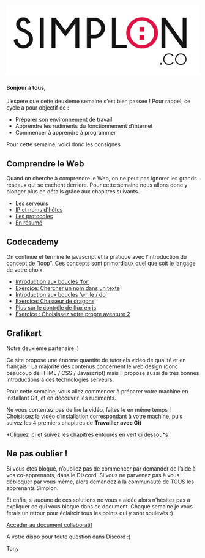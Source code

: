 ![image alt text](logo.jpg)

#### Bonjour à tous,

J’espère que cette deuxième semaine s’est bien passée ! Pour rappel, ce cycle a pour objectif de :

* Préparer son environnement de travail
* Apprendre les rudiments du fonctionnement d’internet
* Commencer à apprendre à programmer

Pour cette semaine, voici donc les consignes

## Comprendre le Web

Quand on cherche à comprendre le Web, on ne peut pas ignorer les grands réseaux qui se cachent derrière. Pour cette semaine nous allons donc y plonger plus en détails grâce aux chapitres suivants.

* [Les serveurs](https://openclassrooms.com/courses/comprendre-le-web/les-serveurs-3)
* [IP et noms d'hôtes](https://openclassrooms.com/courses/comprendre-le-web/ip-et-noms-d-hotes-1)
* [Les protocoles](https://openclassrooms.com/courses/comprendre-le-web/les-protocoles-7)
* [En résumé](https://openclassrooms.com/courses/comprendre-le-web/en-resume-120)

## Codecademy

On continue et termine le javascript et la pratique avec l’introduction du concept de "loop". Ces concepts sont primordiaux quel que soit le langage de votre choix.

* [Introduction aux boucles ‘for’ ](https://www.codecademy.com/courses/javascript-beginner-fr-FR-c0pa1/0/1?curriculum_id=5355c2b7516bcbd912000008)
* [Exercice: Chercher un nom dans un texte](https://www.codecademy.com/courses/javascript-beginner-fr-FR-qr7ue/0/1?curriculum_id=5355c2b7516bcbd912000008https://www.codecademy.com/courses/javascript-beginner-fr-FR-qr7ue/0/1?curriculum_id=5355c2b7516bcbd912000008)
* [Introduction aux boucles ‘while / do’](https://www.codecademy.com/courses/javascript-beginner-fr-FR-7kz5w/0/1?curriculum_id=5355c2b7516bcbd912000008)
* [Exercice: Chasseur de dragons](https://www.codecademy.com/courses/javascript-beginner-fr-FR-bw0x7/0/1?curriculum_id=5355c2b7516bcbd912000008)
* [Plus sur le contrôle de flux en js](https://www.codecademy.com/courses/javascript-beginner-fr-FR-b3xz8/0/1?curriculum_id=5355c2b7516bcbd912000008)
* [Exercice : Choisissez votre propre aventure 2](https://www.codecademy.com/courses/javascript-beginner-fr-FR-oye5r/0/1?curriculum_id=5355c2b7516bcbd912000008)

## Grafikart

Notre deuxième partenaire :)

Ce site propose une énorme quantité de tutoriels vidéo de qualité et en français ! La majorité des contenus concernent le web design (donc beaucoup de HTML / CSS / Javascript) mais il propose aussi de très bonnes introductions à des technologies serveurs.

Pour cette semaine, vous allez commencer à préparer votre machine en installant Git, et en découvrir les rudiments.

Ne vous contentez pas de lire la vidéo, faites le en même temps ! Choisissez la vidéo d’installation correspondant à votre machine, puis suivez les 4 premiers chapitres de **Travailler avec Git**

*[Cliquez ici et suivez les chapitres entourés en vert ci dessou*s](https://www.grafikart.fr/formations/git)

## Ne pas oublier !

Si vous êtes bloqué, n’oubliez pas de commencer par demander de l’aide à vos co-apprenants, dans le Discord. Si vous ne parvenez pas à vous débloquer par vous même, alors demandez à la communauté de TOUS les apprenants Simplon.

Et enfin, si aucune de ces solutions ne vous a aidée alors n’hésitez pas à expliquer ce qui vous bloque dans ce document. Chaque semaine je vous ferais un retour pour éclaircir tous les points qui y sont soulevés :)

[Accéder au document collaboratif](https://annuel.framapad.org/p/KJHQSdqjkhda76)

A votre dispo pour toute question dans Discord :)

Tony
